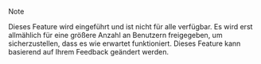 > [!NOTE]
> Dieses Feature wird eingeführt und ist nicht für alle verfügbar. Es wird erst allmählich für eine größere Anzahl an Benutzern freigegeben, um sicherzustellen, dass es wie erwartet funktioniert. Dieses Feature kann basierend auf Ihrem Feedback geändert werden.